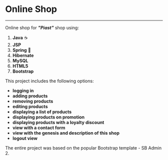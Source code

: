 # Online Shop
  -----------

Online shop for ***"Piast"*** shop using:
1. **Java** :coffee:
2. **JSP** 
3. **Spring** :leaves: 
4. **Hibernate** 
5. **MySQL** 
6. **HTML5** 
7. **Bootstrap**

This project includes the following options: 
* **logging in** 
* **adding products** 
* **removing products**
* **editing products**
* **displaying a list of products** 
* **displaying products on promotion**
* **displaying products with a loyalty discount**
* **view with a contact form**
* **view with the genesis and description of this shop**
* **logout view**


The entire project was based on the popular Bootstrap template - SB Admin 2.
